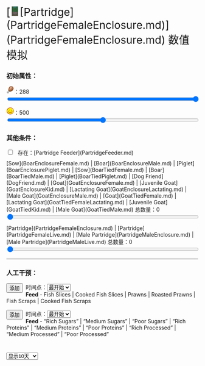 <div style="font-size:2em">[<div style="width:25px;display:inline-block;text-align:center"><img decoding="async" src="Sprite/PartridgeNesting.png" href="a.md" style="max-width:25px;max-height:25px;"></div>[Partridge](PartridgeFemaleEnclosure.md)](PartridgeFemaleEnclosure.md) 数值模拟</div>  
<div class="row"><div class="col-md-6"><h3>初始属性：</h3><div style="display:block;margin-top:10px;"><label for="customRange3" class="form-label"><div style="width:20px;display:inline-block;text-align:center"><img decoding="async" src="Sprite/Hunger.png" href="a.md" style="max-width:20px;max-height:20px;"></div>：</label><label id="value_Spoilage" for="input_Spoilage" class="form-label">288</label></div><input id="input_Spoilage" type="range" class="form-range" style="width:100%" min="0" max="288" value="288" step="1" onchange="updatePropSimulator()" ><br><div style="display:block;margin-top:10px;"><label for="customRange3" class="form-label"><div style="width:20px;display:inline-block;text-align:center"><img decoding="async" src="Sprite/Content.png" href="a.md" style="max-width:20px;max-height:20px;"></div>：</label><label id="value_Progress" for="input_Progress" class="form-label">500</label></div><input id="input_Progress" type="range" class="form-range" style="width:100%" min="0" max="1000" value="500" step="1" onchange="updatePropSimulator()" ><br></div><div class="col-md-6"><h3>其他条件：</h3><div class="form-check" style="margin-top:10px;"><input class="form-check-input" type="checkbox"  onchange="updatePropSimulator()" value="" id="input_PartridgeFeeder"><label class="form-check-label" style="margin-left:10px" for="input_PartridgeFeeder">存在：[Partridge Feeder](PartridgeFeeder.md)</label></div><div style="display:block;margin-top:10px;"><label for="customRange3" class="form-label">[Sow](BoarEnclosureFemale.md) | [Boar](BoarEnclosureMale.md) | [Piglet](BoarEnclosurePiglet.md) | [Sow](BoarTiedFemale.md) | [Boar](BoarTiedMale.md) | [Piglet](BoarTiedPiglet.md) | [Dog Friend](DogFriend.md) | [Goat](GoatEnclosureFemale.md) | [Juvenile Goat](GoatEnclosureKid.md) | [Lactating Goat](GoatEnclosureLactating.md) | [Male Goat](GoatEnclosureMale.md) | [Goat](GoatTiedFemale.md) | [Lactating Goat](GoatTiedFemaleLactating.md) | [Juvenile Goat](GoatTiedKid.md) | [Male Goat](GoatTiedMale.md) 总数量：</label><label id="value_tag_LargeAnimal" for="input_tag_LargeAnimal" class="form-label">0</label></div><input id="input_tag_LargeAnimal" type="range" class="form-range" style="width:100%" min="0" max="50" value="0" step="1" onchange="updatePropSimulator()" ><br><div style="display:block;margin-top:10px;"><label for="customRange3" class="form-label">[Partridge](PartridgeFemaleEnclosure.md) | [Partridge](PartridgeFemaleLive.md) | [Male Partridge](PartridgeMaleEnclosure.md) | [Male Partridge](PartridgeMaleLive.md) 总数量：</label><label id="value_tag_Partridge" for="input_tag_Partridge" class="form-label">0</label></div><input id="input_tag_Partridge" type="range" class="form-range" style="width:100%" min="1" max="50" value="0" step="1" onchange="updatePropSimulator()" ><br></div></div><hr><div class="row"><div class="col-md-6"><h3>人工干预：</h3><div style="margin-bottom:15px;"><div class="col" style="float:left;margin-right:8px;"><button type="button" class="btn btn-info" onclick="addInjectIndex(0)">添加</button></div><div class="col">时间点：<select id="ps_inject_0" class="form-select"><option selected value="0">最开始</option></select><div><b>Feed</b> - Fish Slices | Cooked Fish Slices | Prawns | Roasted Prawns | Fish Scraps | Cooked Fish Scraps</div></div></div><div style="margin-bottom:15px;"><div class="col" style="float:left;margin-right:8px;"><button type="button" class="btn btn-info" onclick="addInjectIndex(1)">添加</button></div><div class="col">时间点：<select id="ps_inject_1" class="form-select"><option selected value="0">最开始</option></select><div><b>Feed</b> - “Rich Sugars” | “Medium Sugars” | “Poor Sugars” | “Rich Proteins” | “Medium Proteins” | “Poor Proteins” | “Rich Processed” | “Medium Processed” | “Poor Processed”</div></div></div></div><div class="col-md-6"><div id="injectContainer"></div></div></div><div class="col" style="margin-top:40px;"><div><div><select id="ps_timespan" onchange="updatePropSimulator()" style="float:left;" class="form-select">
        <option value="8h">显示8小时</option>
        <option value="1d">显示1天</option>
        <option selected value="10d">显示10天</option>
        <option value="30d">显示30天</option>
        <option value="60d">显示60天</option>
        </select><div></div><canvas id="myChart"></canvas></div>  
<script>var propSimulatorData={"args":[{"key":"Spoilage","name":"<div style=\"width:20px;display:inline-block;text-align:center\"><img decoding=\"async\" src=\"Sprite/Hunger.png\" href=\"a.md\" style=\"max-width:20px;max-height:20px;\"></div>","min":0,"max":288,"defaultValue":288,"active":true,"change":-1,"endOnMin":true,"endOnMax":false,"show":true},{"key":"Progress","name":"<div style=\"width:20px;display:inline-block;text-align:center\"><img decoding=\"async\" src=\"Sprite/Content.png\" href=\"a.md\" style=\"max-width:20px;max-height:20px;\"></div>","min":0,"max":1000,"defaultValue":500,"active":true,"change":-1,"endOnMin":false,"endOnMax":false,"show":true},{"key":"PartridgeFeeder","name":"存在：[Partridge Feeder](PartridgeFeeder.md)","min":0,"max":1,"defaultValue":0},{"key":"tag_LargeAnimal","name":"[Sow](BoarEnclosureFemale.md) | [Boar](BoarEnclosureMale.md) | [Piglet](BoarEnclosurePiglet.md) | [Sow](BoarTiedFemale.md) | [Boar](BoarTiedMale.md) | [Piglet](BoarTiedPiglet.md) | [Dog Friend](DogFriend.md) | [Goat](GoatEnclosureFemale.md) | [Juvenile Goat](GoatEnclosureKid.md) | [Lactating Goat](GoatEnclosureLactating.md) | [Male Goat](GoatEnclosureMale.md) | [Goat](GoatTiedFemale.md) | [Lactating Goat](GoatTiedFemaleLactating.md) | [Juvenile Goat](GoatTiedKid.md) | [Male Goat](GoatTiedMale.md) 总数量","min":0,"max":50,"defaultValue":0},{"key":"tag_Partridge","name":"[Partridge](PartridgeFemaleEnclosure.md) | [Partridge](PartridgeFemaleLive.md) | [Male Partridge](PartridgeMaleEnclosure.md) | [Male Partridge](PartridgeMaleLive.md) 总数量","min":1,"max":50,"defaultValue":0}],"controls":[{"cond":[],"change":[{"key":"Spoilage","value":-1}]},{"cond":[],"change":[{"key":"Progress","value":-1}]},{"cond":[{"key":"PartridgeFeeder","title":"存在：[Partridge Feeder](PartridgeFeeder.md)","range":[1,1],"isStack":false}],"change":[{"key":"Spoilage","value":2},{"key":"Progress","value":2}]},{"cond":[{"key":"Fuel","title":"Fuel","range":[1,1536]},{"key":"tag_LargeAnimal","title":"[Sow](BoarEnclosureFemale.md) | [Boar](BoarEnclosureMale.md) | [Piglet](BoarEnclosurePiglet.md) | [Sow](BoarTiedFemale.md) | [Boar](BoarTiedMale.md) | [Piglet](BoarTiedPiglet.md) | [Dog Friend](DogFriend.md) | [Goat](GoatEnclosureFemale.md) | [Juvenile Goat](GoatEnclosureKid.md) | [Lactating Goat](GoatEnclosureLactating.md) | [Male Goat](GoatEnclosureMale.md) | [Goat](GoatTiedFemale.md) | [Lactating Goat](GoatTiedFemaleLactating.md) | [Juvenile Goat](GoatTiedKid.md) | [Male Goat](GoatTiedMale.md) 总数量","range":[1,50],"isStack":true}],"change":[{"key":"Progress","value":-0.1}]},{"cond":[{"key":"Fuel","title":"Fuel","range":[1,1536]},{"key":"tag_Partridge","title":"[Partridge](PartridgeFemaleEnclosure.md) | [Partridge](PartridgeFemaleLive.md) | [Male Partridge](PartridgeMaleEnclosure.md) | [Male Partridge](PartridgeMaleLive.md) 总数量","range":[1,50],"isStack":true}],"change":[{"key":"Progress","value":-0.1}]}],"actions":[{"name":"<b>Feed</b> - Fish Slices | Cooked Fish Slices | Prawns | Roasted Prawns | Fish Scraps | Cooked Fish Scraps","change":[{"key":"Spoilage","value":288}]},{"name":"<b>Feed</b> - “Rich Sugars” | “Medium Sugars” | “Poor Sugars” | “Rich Proteins” | “Medium Proteins” | “Poor Proteins” | “Rich Processed” | “Medium Processed” | “Poor Processed”","change":[{"key":"Spoilage","value":288}]}]};updatePropSimulator();</script>  


<script>document.title="Partridge 数值模拟 - Card Survival Wiki";</script>